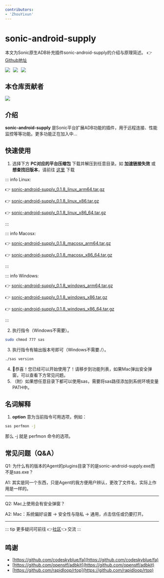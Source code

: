```yaml
---
contributors:
- 'ZhouYixun'
---
```


# sonic-android-supply

本文为Sonic原生ADB补充插件sonic-android-supply的介绍与原理简述。 👉[Github地址](https://github.com/SonicCloudOrg/sonic-android-supply)

<div style="display: flex">
<img src="https://img.shields.io/github/stars/SonicCloudOrg/sonic-android-supply?style=social">
<img style="margin-left:10px" src="https://img.shields.io/github/forks/SonicCloudOrg/sonic-android-supply?style=social">
<img style="margin-left:10px" src="https://img.shields.io/github/downloads/SonicCloudOrg/sonic-android-supply/total">
</div>

## 本仓库贡献者

<a href="https://github.com/SonicCloudOrg/sonic-android-supply/graphs/contributors">
  <img src="https://contrib.rocks/image?repo=SonicCloudOrg/sonic-android-supply" />
</a>

## 介绍

**sonic-android-supply** 是Sonic平台扩展ADB功能的插件，用于远程连接、性能监控等等功能。更多功能正在加入中...

## 快速使用

1. 选择下方 **PC对应的平台压缩包** 下载并解压到任意目录。如 **加速链接失效** 或 **想查找旧版本**，请前往 <a href="https://github.com/SonicCloudOrg/sonic-android-supply/releases" target="_blank">这里</a> 下载

::: info Linux:

👉 <a href="https://ghproxy.com/https://github.com/SonicCloudOrg/sonic-android-supply/releases/download/v0.1.8/sonic-android-supply_0.1.8_linux_arm64.tar.gz" target="_blank">sonic-android-supply_0.1.8_linux_arm64.tar.gz</a>

👉 <a href="https://ghproxy.com/https://github.com/SonicCloudOrg/sonic-android-supply/releases/download/v0.1.8/sonic-android-supply_0.1.8_linux_x86.tar.gz" target="_blank">sonic-android-supply_0.1.8_linux_x86.tar.gz</a>

👉 <a href="https://ghproxy.com/https://github.com/SonicCloudOrg/sonic-android-supply/releases/download/v0.1.8/sonic-android-supply_0.1.8_linux_x86_64.tar.gz" target="_blank">sonic-android-supply_0.1.8_linux_x86_64.tar.gz</a>

:::

::: info Macosx:

👉 <a href="https://ghproxy.com/https://github.com/SonicCloudOrg/sonic-android-supply/releases/download/v0.1.8/sonic-android-supply_0.1.8_macosx_arm64.tar.gz" target="_blank">sonic-android-supply_0.1.8_macosx_arm64.tar.gz</a>

👉 <a href="https://ghproxy.com/https://github.com/SonicCloudOrg/sonic-android-supply/releases/download/v0.1.8/sonic-android-supply_0.1.8_macosx_x86_64.tar.gz" target="_blank">sonic-android-supply_0.1.8_macosx_x86_64.tar.gz</a>

:::

::: info Windows:

👉 <a href="https://ghproxy.com/https://github.com/SonicCloudOrg/sonic-android-supply/releases/download/v0.1.8/sonic-android-supply_0.1.8_windows_arm64.tar.gz" target="_blank">sonic-android-supply_0.1.8_windows_arm64.tar.gz</a>

👉 <a href="https://ghproxy.com/https://github.com/SonicCloudOrg/sonic-android-supply/releases/download/v0.1.8/sonic-android-supply_0.1.8_windows_x86.tar.gz" target="_blank">sonic-android-supply_0.1.8_windows_x86.tar.gz</a>

👉 <a href="https://ghproxy.com/https://github.com/SonicCloudOrg/sonic-android-supply/releases/download/v0.1.8/sonic-android-supply_0.1.8_windows_x86_64.tar.gz" target="_blank">sonic-android-supply_0.1.8_windows_x86_64.tar.gz</a>

:::

2. 执行指令（Windows不需要）。
```bash
sudo chmod 777 sas
```
3. 执行指令有输出版本号即可（Windows不需要./）。
```bash
./sas version
```
4. 🎉恭喜！您已经可以开始使用了！请移步到功能列表，如果Mac弹出安全弹窗，可以查看下方常见问题。
5. （附）如果想任意目录下都可以使用sas，需要将sas路径添加到系统环境变量PATH中。

## 名词解释

1. **option** 意为当前指令可用选项，例如：
```bash
sas perfmon -j
```
那么 -j 就是 perfmon 命令的选项。

## 常见问题（Q&A）

Q1: 为什么有的版本的Agent的plugins目录下的是sonic-android-supply.exe而不是sas.exe？

A1: 其实是同一个东西，只是Agent的我方便用户辨认，更改了文件名，实际上作用是一样的。

---

Q2: Mac上使用会有安全弹窗？

A2: Mac：系统偏好设置 -> 安全性与隐私 -> 通用，点击信任或仍要打开。

---

::: tip
更多疑问可前往 👉[社区](https://sonic-cloud.wiki)👈 交流
:::

## 鸣谢

- [https://github.com/codeskyblue/fa](https://github.com/codeskyblue/fa)
- [https://github.com/openstf/adbkit](https://github.com/openstf/adbkit)
- [https://github.com/rapidloop/rtop](https://github.com/rapidloop/rtop)

